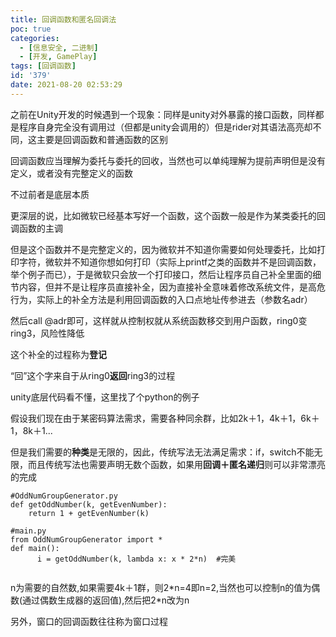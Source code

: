 ```yaml
---
title: 回调函数和匿名回调法
poc: true
categories:
  - [信息安全, 二进制]
  - [开发, GamePlay]
tags: [回调函数]
id: '379'
date: 2021-08-20 02:53:29
---
```


之前在Unity开发的时候遇到一个现象：同样是unity对外暴露的接口函数，同样都是程序自身完全没有调用过（但都是unity会调用的）但是rider对其语法高亮却不同，这主要是回调函数和普通函数的区别

回调函数应当理解为委托与委托的回收，当然也可以单纯理解为提前声明但是没有定义，或者没有完整定义的函数

不过前者是底层本质

更深层的说，比如微软已经基本写好一个函数，这个函数一般是作为某类委托的回调函数的主调

但是这个函数并不是完整定义的，因为微软并不知道你需要如何处理委托，比如打印字符，微软并不知道你想如何打印（实际上printf之类的函数并不是回调函数，举个例子而已），于是微软只会放一个打印接口，然后让程序员自己补全里面的细节内容，但并不是让程序员直接补全，因为直接补全意味着修改系统文件，是高危行为，实际上的补全方法是利用回调函数的入口点地址传参进去（参数名adr）

然后call @adr即可，这样就从控制权就从系统函数移交到用户函数，ring0变ring3，风险性降低

这个补全的过程称为**登记**

“回”这个字来自于从ring0**返回**ring3的过程

unity底层代码看不懂，这里找了个python的例子

假设我们现在由于某密码算法需求，需要各种同余群，比如2k＋1，4k＋1，6k＋1，8k＋1...

但是我们需要的**种类**是无限的，因此，传统写法无法满足需求：if，switch不能无限，而且传统写法也需要声明无数个函数，如果用**回调＋匿名递归**则可以非常漂亮的完成

```
#OddNumGroupGenerator.py
def getOddNumber(k, getEvenNumber):
    return 1 + getEvenNumber(k)

#main.py
from OddNumGroupGenerator import *
def main():
      i = getOddNumber(k, lambda x: x * 2*n)  #完美
   
```

n为需要的自然数,如果需要4k＋1群，则2\*n=4即n=2,当然也可以控制n的值为偶数(通过偶数生成器的返回值),然后把2\*n改为n

另外，窗口的回调函数往往称为窗口过程